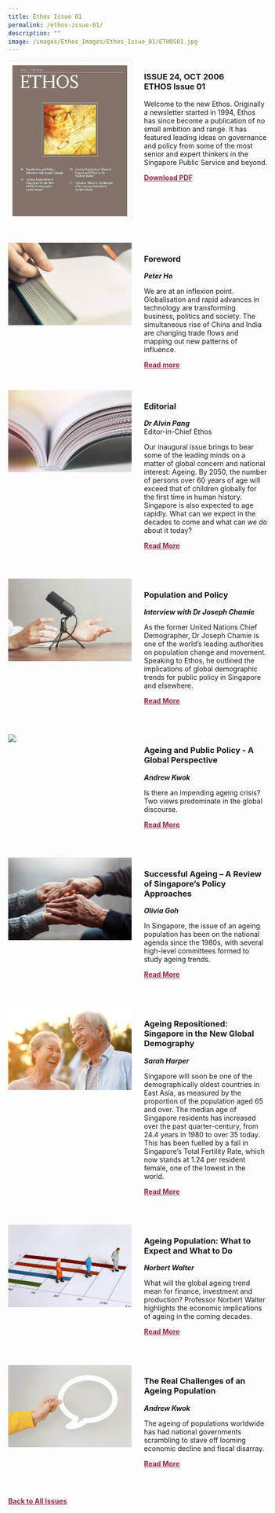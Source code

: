 ```yaml
---
title: Ethos Issue 01
permalink: /ethos-issue-01/
description: ""
image: /images/Ethos_Images/Ethos_Issue_01/ETHOS01.jpg
---
```

<style>

.back a
{
	color: #9f2943;
	font-weight: bold;
	}
	


.text
{
	width: 50%;
}	
	
.img1 img
{
margin-top:25px;	
}	
	
.img img
{
margin-top:15px;	
}		
	
.button1 a
{
	color: #9f2943;
	font-weight:bold;
}
	

.grid-container {
	display: grid;
	grid-template-columns: 50% 50%;
	grid-column-gap: 5%;
	margin-bottom: 5%;
	}	
	
@media only screen and (max-width: 600px) {
	.grid-container {
		display: block;
	}
}	
</style>
<div class="grid-container">
        <div><img src="/images/Ethos_Images/Ethos_Issue_01/ETHOS01.jpg"></div>
        <div><h3><span class="cat">ISSUE 24, OCT 2006</span>
            <br>ETHOS Issue 01</h3>	
            <p>Welcome to the new Ethos. Originally a newsletter started in 1994, Ethos has since become a publication of no small ambition and range. It has featured leading ideas on governance and policy from some of the most senior and expert thinkers in the Singapore Public Service and beyond.</p>
            
            
   <div class="button1"><a target="_blank" href="https://go.gov.sg/ethos-issue-01">Download PDF</a></div>
	</div>
   </div>
    
 <br>
 
<div class="grid-container">
	<div><img src="/images/Landing_Banner_Images/tile_preface_foreword.jpg"></div>
	<div>
		<h3>Foreword</h3>
		<b><i>Peter Ho</i></b>
		<p>We are at an inflexion point. Globalisation and rapid advances in technology are transforming business, politics and society. The simultaneous rise of China and India are changing trade flows and mapping out new patterns of influence. </p>
	
<div class="button1"><a target="_blank" href="/ethos-issue-01/foreword/">Read more</a></div>
</div>
</div> 

 <br>	
<div class="grid-container">
        <div><img src="/images/Landing_Banner_Images/tile_editorial.jpg">
	</div>
        <div><h3>Editorial </h3>
            <b><i>Dr Alvin Pang</i></b>
            <figcaption>
            Editor-in-Chief Ethos
            </figcaption>
                
 <p>Our inaugural issue brings to bear some of the leading minds on a matter of global concern and national interest: Ageing. By 2050, the number of persons over 60 years of age will exceed that of children globally for the first time in human history. Singapore is also expected to age rapidly. What can we expect in the decades to come and what can we do about it today?</p>	
            
<div class="button1"><a target="_blank" href="/ethos-issue-01/editorial/">Read More</a></div> <br></div>
    </div>

 <br>	
 
 
 <div class="grid-container">
        <div><img src="/images/Landing_Banner_Images/tile_interviews.jpg">
	</div>
        <div><h3>Population
and Policy</h3>
            <b><i>Interview with Dr Joseph Chamie </i></b>
                
  <p>As the former United Nations Chief Demographer, Dr Joseph Chamie is one of the world’s leading authorities on population change and movement. Speaking to Ethos, he outlined the implications of global demographic trends for public policy in Singapore and elsewhere.</p>	
            
<div class="button1"><a target="_blank" href="/ethos-issue-01/interview-with-joseph-chamie-population-and-policy/">Read More</a></div> <br></div>
    </div>
		
<br>	


<div class="grid-container">
        <div><img src="/images/Ethos_Images/Ethos_Issue_01/1_Teaser_Ageing%20and%20Public%20Policy%20–%20A%20Global%20Perspective.jpg"></div>
  <div>
	<h3>Ageing and Public Policy - A Global Perspective</h3>
            <b><i>Andrew Kwok</i></b>
            
<p>Is there an impending ageing crisis? Two views predominate in the global discourse.</p>	
            
<div class="button1"><a target="_blank" href="/ethos-issue-01/ageing-and-public-policy-aglobal-perspective/">Read More</a></div><br></div>
    </div>
		
		
<br>
<div class="grid-container">
      <div><img src="/images/Ethos_Images/Ethos_Issue_01/1_Teaser_Successful%20Ageing%20–%20A%20Review%20of%20Singapore’s%20Policy%20Approaches.jpg">
</div>
        <div><h3>Successful Ageing –
A Review of Singapore’s Policy Approaches</h3>
            <b><i>Olivia Goh</i></b>
<p>In Singapore, the issue of an ageing population has been on
the national agenda since the 1980s, with several high-level
committees formed to study ageing trends.</p>	
            
<div class="button1"><a target="_blank" href="/ethos-issue-01/successful-ageing-a-review-of-singapores-policy-approaches/">Read More</a></div><br></div>
    </div>
    
<br>    
<div class="grid-container">
<div><img src="/images/Ethos_Images/Ethos_Issue_01/1_Teaser_Ageing%20Repositioned-%20Singapore%20in%20the%20New%20Global%20Demography.jpg">
</div>

<div><h3>Ageing Repositioned:
Singapore in the New Global Demography</h3>
            <b><i>Sarah Harper</i></b>
            
<p>Singapore will soon be one of the demographically oldest countries in East Asia, as measured by the proportion of the population aged 65 and over. The median age of Singapore residents has increased over the past quarter-century, from 24.4 years in 1980 to over 35 today. This has been fuelled by a fall in Singapore’s Total Fertility Rate, which now stands at 1.24 per resident female, one of the lowest in the world.</p>	
            
<div class="button1"><a target="_blank" href="/ethos-issue-01/ageing-repositioned-singapore-in-the-new-global-demography/">Read More</a></div><br></div>
    </div>
    
<br>    
<div class="grid-container">
        <div><img src="/images/Ethos_Images/Ethos_Issue_01/1_Teaser_Ageing%20Population-%20What%20to%20Expect%20and%20What%20to%20Do.jpg"></div>
<div><h3>Ageing Population:
What to Expect and What to Do</h3>
            <b><i>Norbert Walter</i></b>
  <p>What will the global ageing trend mean for finance, investment
and production? Professor Norbert Walter highlights the economic implications of ageing in the coming decades.</p>	
            
<div class="button1"><a target="_blank" href="/ethos-issue-01/ageing-population-what-to-expect-and-what-to-do/">Read More</a></div><br></div>
    </div>
<br>
<div class="grid-container">
        <div><img src="/images/Landing_Banner_Images/tile_opinion.jpg"></div>
<div><h3>The Real Challenges of an Ageing Population</h3>
            <b><i>Andrew Kwok</i></b>
            
<p>The ageing of populations worldwide has had national governments scrambling to stave off looming economic decline and fiscal disarray.</p>	
            
<div class="button1"><a target="_blank" href="/ethos-issue-01/the-real-challenges-of-an-ageing-population/">Read More</a></div><br></div>
</div>

 <br>	




<div class="back">
<a href="/all-issues/">Back to All Issues</a>
</div>